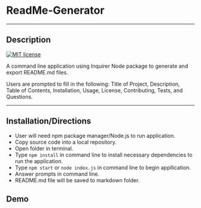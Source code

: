# ReadMe-Generator

***

## Description

[![MIT license](https://img.shields.io/github/license/mikafeng/ReadMe-Generator?style=for-the-badge)](https://mit-license.org/)

A command line application using Inquirer Node package to generate and export README.md files.

Users are prompted to fill in the following:
Title of Project, Description, Table of Contents, Installation, Usage, License, Contributing, Tests, and Questions.

----

## Installation/Directions
- User will need npm package manager/Node.js to run application.
- Copy source code into a local repository. 
- Open folder in terminal.
- Type `npm install` in command line to install necessary dependencies to run the application.
- Type `npm start` or `node index.js` in command line to begin appllication.
- Answer prompts in command line.
- README.md file will be saved to markdown folder.

## Demo



